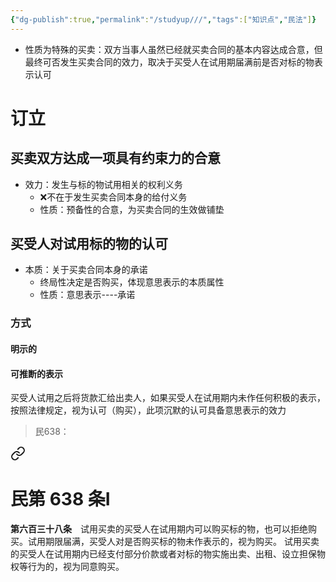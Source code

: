 ```yaml
---
{"dg-publish":true,"permalink":"/studyup///","tags":["知识点","民法"]}
---
```


- 性质为特殊的买卖：双方当事人虽然已经就买卖合同的基本内容达成合意，但最终可否发生买卖合同的效力，取决于买受人在试用期届满前是否对标的物表示认可
# 订立
## 买卖双方达成一项具有约束力的合意
- 效力：发生与标的物试用相关的权利义务
	- ❌不在于发生买卖合同本身的给付义务
	- 性质：预备性的合意，为买卖合同的生效做铺垫
## 买受人对试用标的物的认可
- 本质：关于买卖合同本身的承诺
	- 终局性决定是否购买，体现意思表示的本质属性
	- 性质：意思表示----承诺
### 方式
#### 明示的
#### 可推断的表示
买受人试用之后将货款汇给出卖人，如果买受人在试用期内未作任何积极的表示，按照法律规定，视为认可（购买），此项沉默的认可具备意思表示的效力
>民638： 
<div class="transclusion internal-embed is-loaded"><a class="markdown-embed-link" href="/////#t638" aria-label="Open link"><svg xmlns="http://www.w3.org/2000/svg" width="24" height="24" viewBox="0 0 24 24" fill="none" stroke="currentColor" stroke-width="2" stroke-linecap="round" stroke-linejoin="round" class="svg-icon lucide-link"><path d="M10 13a5 5 0 0 0 7.54.54l3-3a5 5 0 0 0-7.07-7.07l-1.72 1.71"></path><path d="M14 11a5 5 0 0 0-7.54-.54l-3 3a5 5 0 0 0 7.07 7.07l1.71-1.71"></path></svg></a><div class="markdown-embed">

<div class="markdown-embed-title">

# 民第 638 条Ⅰ

</div>


**第六百三十八条**　试用买卖的买受人在试用期内可以购买标的物，也可以拒绝购买。试用期限届满，买受人对是否购买标的物未作表示的，视为购买。
试用买卖的买受人在试用期内已经支付部分价款或者对标的物实施出卖、出租、设立担保物权等行为的，视为同意购买。 

</div></div>
